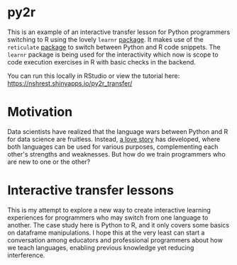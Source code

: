# py2r

This is an example of an interactive transfer lesson for Python programmers switching to R using the lovely `learnr` [package](https://rstudio.github.io/learnr/index.html). It makes use of the `reticulate` [package](https://rstudio.github.io/reticulate/) to switch between Python and R code snippets. The `learnr` package is being used for the interactivity which now is scope to code execution exercises in R with basic checks in the backend.

You can run this locally in RStudio or view the tutorial here: https://nshrest.shinyapps.io/py2r_transfer/

# Motivation

Data scientists have realized that the language wars between Python and R for data science are fruitless. Instead, [a love story](https://rstudio.com/solutions/r-and-python/) has developed, where both languages can be used for various purposes, complementing each other's strengths and weaknesses. But how do we train programmers who are new to one or the other?

# Interactive transfer lessons

This is my attempt to explore a new way to create interactive learning experiences for programmers who may switch from one language to another. The case study here is Python to R, and it only covers some basics on dataframe manipulations. I hope this at the very least can start a conversation among educators and professional programmers about how we teach languages, enabling previous knowledge yet reducing interference.

